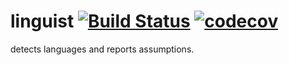 # linguist [![Build Status](https://travis-ci.org/vastness-io/linguist.svg)](https://travis-ci.org/vastness-io/linguist) [![codecov](https://codecov.io/gh/vastness-io/linguist/branch/master/graph/badge.svg)](https://codecov.io/gh/vastness-io/linguist)

detects languages and reports assumptions.